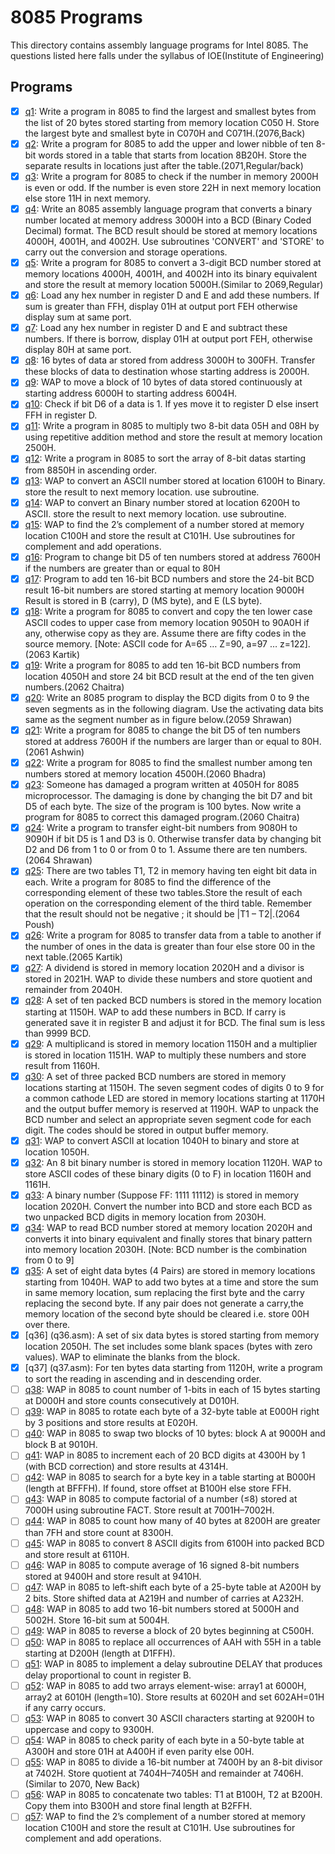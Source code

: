 # 8085 Programs

This directory contains assembly language programs for Intel 8085. The questions listed here falls under the syllabus of IOE(Institute of Engineering)

## Programs

- [x] [q1](q1.asm): Write a program in 8085 to find the largest and smallest bytes from the list of 20 bytes stored starting from memory location C050 H. Store the largest byte and smallest byte in C070H and C071H.(2076,Back)
- [x] [q2](q2.asm): Write a program for 8085 to add the upper and lower nibble of ten 8-bit words stored in a table that starts from location 8B20H. Store the separate results in locations just after the table.(2071,Regular/back)
- [x] [q3](q3.asm): Write a program for 8085 to check if the number in memory 2000H is even or odd. If the number is even store 22H in next memory location else store 11H in next memory.
- [x] [q4](q4.asm): Write an 8085 assembly language program that converts a binary number located at memory address 3000H into a BCD (Binary Coded Decimal) format. The BCD result should be stored at memory locations 4000H, 4001H, and 4002H. Use subroutines 'CONVERT' and 'STORE' to carry out the conversion and storage operations.
- [x] [q5](q5.asm): Write a program for 8085 to convert a 3-digit BCD number stored at memory locations 4000H, 4001H, and 4002H into its binary equivalent and store the result at memory location 5000H.(Similar to 2069,Regular)
- [x] [q6](q6.asm): Load any hex number in register D and E and add these numbers. If sum is greater than FFH, display 01H at output port FEH otherwise display sum at same port.
- [x] [q7](q7.asm): Load any hex number in register D and E and subtract these numbers. If there is borrow, display 01H at output port FEH, otherwise display 80H at same port.
- [x] [q8](q8.asm): 16 bytes of data ar stored from address 3000H to 300FH. Transfer these blocks of data to destination whose starting address is 2000H.
- [x] [q9](q9.asm): WAP to move a block of 10 bytes of data stored continuously at starting address 6000H to starting address 6004H.
- [x] [q10](q10.asm): Check if bit D6 of a data is 1. If yes move it to register D else insert FFH in register D.
- [x] [q11](q11.asm): Write a program in 8085 to multiply two 8-bit data 05H and 08H by using repetitive addition method and store the result at memory location 2500H.
- [x] [q12](q12.asm): Write a program in 8085 to sort the array of 8-bit datas starting from 8850H in ascending order.
- [x] [q13](q13.asm): WAP to convert an ASCII number stored at location 6100H to Binary. store the result to next memory location. use subroutine.
- [x] [q14](q14.asm): WAP to convert an Binary number stored at location 6200H to ASCII. store the result to next memory location. use subroutine.
- [x] [q15](q15.asm): WAP to find the 2’s complement of a number stored at memory location C100H and store the result at C101H. Use subroutines for complement and add operations.
- [x] [q16](q16.asm): Program to change bit D5 of ten numbers stored at address 7600H if the numbers are greater than or equal to 80H
- [x] [q17](q17.asm): Program to add ten 16-bit BCD numbers and store the 24-bit BCD result 16-bit numbers are stored starting at memory location 9000H Result is stored in B (carry), D (MS byte), and E (LS byte).
- [x] [q18](q18.asm): Write a program for 8085 to convert and copy the ten lower case ASCII codes to upper case from memory location 9050H to 90A0H if any, otherwise copy as they are. Assume there are fifty codes in the source memory. [Note: ASCII code for A=65 … Z=90, a=97 … z=122].(2063 Kartik)
- [x] [q19](q19.asm): Write a program for 8085 to add ten 16-bit BCD numbers from location 4050H and store 24 bit BCD result at the end of the ten given numbers.(2062 Chaitra)
- [x] [q20](q20.asm): Write an 8085 program to display the BCD digits from 0 to 9 the seven segments as in the following diagram. Use the activating data bits same as the segment number as in figure below.(2059 Shrawan)
- [x] [q21](q21.asm): Write a program for 8085 to change the bit D5 of ten numbers stored at address 7600H if the numbers are larger than or equal to 80H.(2061 Ashwin)
- [x] [q22](q22.asm): Write a program for 8085 to find the smallest number among ten numbers stored at memory location 4500H.(2060 Bhadra)
- [x] [q23](q23.asm): Someone has damaged a program written at 4050H for 8085 microprocessor. The damaging is done by changing the bit D7 and bit D5 of each byte. The size of the program is 100 bytes. Now write a program for 8085 to correct this damaged program.(2060 Chaitra)
- [x] [q24](q24.asm): Write a program to transfer eight-bit numbers from 9080H to 9090H if bit D5 is 1 and D3 is 0. Otherwise transfer data by changing bit D2 and D6 from 1 to 0 or from 0 to 1. Assume there are ten numbers.(2064 Shrawan)
- [x] [q25](q25.asm): There are two tables T1, T2 in memory having ten eight bit data in each. Write a program for 8085 to find the difference of the corresponding element of these two tables.Store the result of each operation on the corresponding element of the third table. Remember that the result should not be negative ; it should be |T1 – T2|.(2064 Poush)
- [x] [q26](q26.asm): Write a program for 8085 to transfer data from a table to another if the number of ones in the data is greater than four else store 00 in the next table.(2065 Kartik)
- [x] [q27](q27.asm): A dividend is stored in memory location 2020H and a divisor is stored in 2021H. WAP to divide these numbers and store quotient and remainder from 2040H.
- [x] [q28](q28.asm): A set of ten packed BCD numbers is stored in the memory location starting at 1150H. WAP to add these numbers in BCD. If carry is generated save it in register B and adjust it for BCD. The final sum is less than 9999 BCD.
- [x] [q29](q29.asm): A multiplicand is stored in memory location 1150H and a multiplier is stored in location 1151H. WAP to multiply these numbers and store result from 1160H.
- [x] [q30](q30.asm): A set of three packed BCD numbers are stored in memory locations starting at 1150H. The seven segment codes of digits 0 to 9 for a common cathode LED are stored in memory locations starting at 1170H and the output buffer memory is reserved at 1190H. WAP to unpack the BCD number and select an appropriate seven segment code for each digit. The codes should be stored in output buffer memory.
- [x] [q31](q31.asm): WAP to convert ASCII at location 1040H to binary and store at location 1050H.
- [x] [q32](q32.asm): An 8 bit binary number is stored in memory location 1120H. WAP to store ASCII codes of these binary digits (0 to F) in location 1160H and 1161H.
- [x] [q33](q33.asm): A binary number (Suppose FF: 1111 11112) is stored in memory location 2020H. Convert the number into BCD and store each BCD as two unpacked BCD digits in memory location from 2030H.
- [x] [q34](q34.asm): WAP to read BCD number stored at memory location 2020H and converts it into binary equivalent and finally stores that binary pattern into memory location 2030H. [Note: BCD number is the combination from 0 to 9]
- [x] [q35](q35.asm): A set of eight data bytes (4 Pairs) are stored in memory locations starting from 1040H. WAP to add two bytes at a time and store the sum in same memory location, sum replacing the first byte and the carry replacing the second byte. If any pair does not generate a carry,the memory location of the second byte should be cleared i.e. store 00H over there.
- [x] [q36] (q36.asm): A set of six data bytes is stored starting from memory location 2050H. The set includes some 
blank spaces (bytes with zero values). WAP to eliminate the blanks from the block.
- [x] [q37] (q37.asm): For ten bytes data starting from 1120H, write a program to sort the reading in ascending and 
in descending order. 
- [ ] [q38](q38.asm): WAP in 8085 to count number of 1-bits in each of 15 bytes starting at D000H and store counts consecutively at D010H.
- [ ] [q39](q39.asm): WAP in 8085 to rotate each byte of a 32-byte table at E000H right by 3 positions and store results at E020H.
- [ ] [q40](q40.asm): WAP in 8085 to swap two blocks of 10 bytes: block A at 9000H and block B at 9010H.
- [ ] [q41](q41.asm): WAP in 8085 to increment each of 20 BCD digits at 4300H by 1 (with BCD correction) and store results at 4314H.
- [ ] [q42](q42.asm): WAP in 8085 to search for a byte key in a table starting at B000H (length at BFFFH). If found, store offset at B100H else store FFH.
- [ ] [q43](q43.asm): WAP in 8085 to compute factorial of a number (≤8) stored at 7000H using subroutine FACT. Store result at 7001H–7002H.
- [ ] [q44](q44.asm): WAP in 8085 to count how many of 40 bytes at 8200H are greater than 7FH and store count at 8300H.
- [ ] [q45](q45.asm): WAP in 8085 to convert 8 ASCII digits from 6100H into packed BCD and store result at 6110H.
- [ ] [q46](q46.asm): WAP in 8085 to compute average of 16 signed 8-bit numbers stored at 9400H and store result at 9410H.
- [ ] [q47](q47.asm): WAP in 8085 to left-shift each byte of a 25-byte table at A200H by 2 bits. Store shifted data at A219H and number of carries at A232H.
- [ ] [q48](q48.asm): WAP in 8085 to add two 16-bit numbers stored at 5000H and 5002H. Store 16-bit sum at 5004H.
- [ ] [q49](q49.asm): WAP in 8085 to reverse a block of 20 bytes beginning at C500H.
- [ ] [q50](q50.asm): WAP in 8085 to replace all occurrences of AAH with 55H in a table starting at D200H (length at D1FFH).
- [ ] [q51](q51.asm): WAP in 8085 to implement a delay subroutine DELAY that produces delay proportional to count in register B.
- [ ] [q52](q52.asm): WAP in 8085 to add two arrays element-wise: array1 at 6000H, array2 at 6010H (length=10). Store results at 6020H and set 602AH=01H if any carry occurs.
- [ ] [q53](q53.asm): WAP in 8085 to convert 30 ASCII characters starting at 9200H to uppercase and copy to 9300H.
- [ ] [q54](q54.asm): WAP in 8085 to check parity of each byte in a 50-byte table at A300H and store 01H at A400H if even parity else 00H.
- [ ] [q55](q55.asm): WAP in 8085 to divide a 16-bit number at 7400H by an 8-bit divisor at 7402H. Store quotient at 7404H–7405H and remainder at 7406H.(Similar to 2070, New Back)
- [ ] [q56](q56.asm): WAP in 8085 to concatenate two tables: T1 at B100H, T2 at B200H. Copy them into B300H and store final length at B2FFH.
- [ ] [q57](q57.asm): WAP to find the 2’s complement of a number stored at memory location C100H and store the result at C101H. Use subroutines for complement and add operations.
